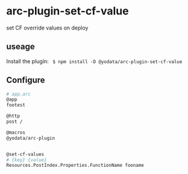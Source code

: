 # arc-plugin-set-cf-value

set CF override values on deploy

## useage

Install the plugin: ` $ npm install -D @yodata/arc-plugin-set-cf-value`

## Configure

```sh
# app.arc
@app
footest

@http
post /

@macros
@yodata/arc-plugin


@set-cf-values
# {key} {value}
Resources.PostIndex.Properties.FunctionName fooname

```